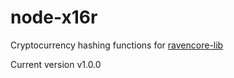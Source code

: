 node-x16r
===============
Cryptocurrency hashing functions for [ravencore-lib](https://github.com/underdarkskies/ravencore-lib)


Current version v1.0.0
